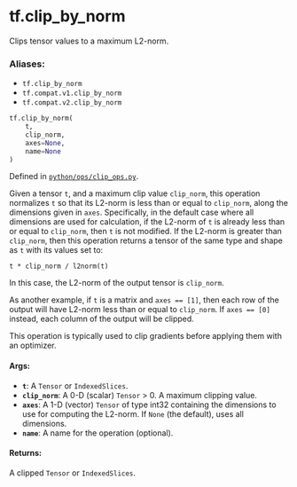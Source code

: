 <div itemscope itemtype="http://developers.google.com/ReferenceObject">
<meta itemprop="name" content="tf.clip_by_norm" />
<meta itemprop="path" content="Stable" />
</div>

# tf.clip_by_norm

Clips tensor values to a maximum L2-norm.

### Aliases:

* `tf.clip_by_norm`
* `tf.compat.v1.clip_by_norm`
* `tf.compat.v2.clip_by_norm`

``` python
tf.clip_by_norm(
    t,
    clip_norm,
    axes=None,
    name=None
)
```



Defined in [`python/ops/clip_ops.py`](/code/stable/tensorflow/python/ops/clip_ops.py).

<!-- Placeholder for "Used in" -->

Given a tensor `t`, and a maximum clip value `clip_norm`, this operation
normalizes `t` so that its L2-norm is less than or equal to `clip_norm`,
along the dimensions given in `axes`. Specifically, in the default case
where all dimensions are used for calculation, if the L2-norm of `t` is
already less than or equal to `clip_norm`, then `t` is not modified. If
the L2-norm is greater than `clip_norm`, then this operation returns a
tensor of the same type and shape as `t` with its values set to:

`t * clip_norm / l2norm(t)`

In this case, the L2-norm of the output tensor is `clip_norm`.

As another example, if `t` is a matrix and `axes == [1]`, then each row
of the output will have L2-norm less than or equal to `clip_norm`. If
`axes == [0]` instead, each column of the output will be clipped.

This operation is typically used to clip gradients before applying them with
an optimizer.

#### Args:


* <b>`t`</b>: A `Tensor` or `IndexedSlices`.
* <b>`clip_norm`</b>: A 0-D (scalar) `Tensor` > 0. A maximum clipping value.
* <b>`axes`</b>: A 1-D (vector) `Tensor` of type int32 containing the dimensions
  to use for computing the L2-norm. If `None` (the default), uses all
  dimensions.
* <b>`name`</b>: A name for the operation (optional).


#### Returns:

A clipped `Tensor` or `IndexedSlices`.
